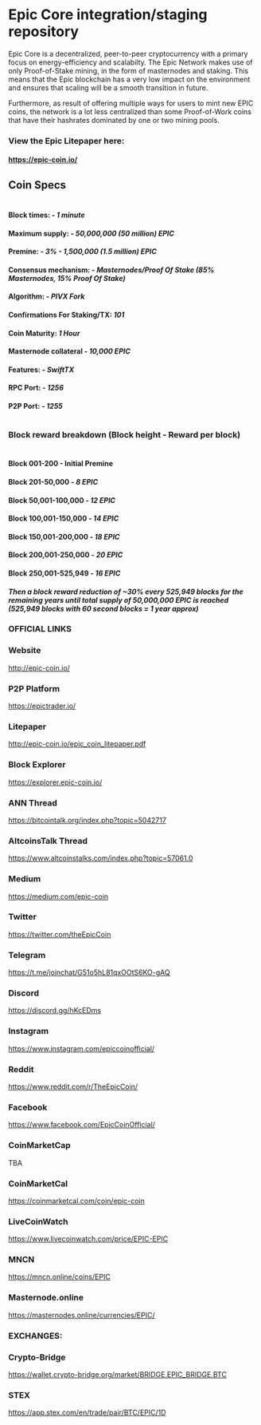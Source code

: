 # Epic Core integration/staging repository

Epic Core is a decentralized, peer-to-peer cryptocurrency with a primary focus on energy-efficiency and scalabilty. The Epic Network makes use of only Proof-of-Stake mining, in the form of masternodes and staking. This means that the Epic blockchain has a very low impact on the environment and ensures that scaling will be a smooth transition in future. 

Furthermore, as result of offering multiple ways for users to mint new EPIC coins, the network is a lot less centralized than some Proof-of-Work coins that have their hashrates dominated by one or two mining pools.

### View the Epic Litepaper here: 

#### https://epic-coin.io/

## Coin Specs

#

#### Block times: - *1 minute* 
#### Maximum supply: - *50,000,000 (50 million) EPIC*
#### Premine: - *3% - 1,500,000 (1.5 million) EPIC*
#### Consensus mechanism: - *Masternodes/Proof Of Stake (85% Masternodes, 15% Proof Of Stake)*
#### Algorithm: - *PIVX Fork* 
#### Confirmations For Staking/TX: *101*
#### Coin Maturity: *1 Hour*
#### Masternode collateral - *10,000 EPIC*  
#### Features: - *SwiftTX* 
#### RPC Port: - *1256* 
#### P2P Port: - *1255* 

#

### Block reward breakdown (Block height - Reward per block)
#
#### Block 001-200 - Initial Premine

#### Block 201-50,000	  -   *8 EPIC*

#### Block 50,001-100,000   -   *12 EPIC*

#### Block 100,001-150,000  -   *14 EPIC*

#### Block 150,001-200,000  -   *18 EPIC*

#### Block 200,001-250,000  -  *20 EPIC*

#### Block 250,001-525,949   -   *16 EPIC*

#### *Then a block reward reduction of ~30% every 525,949 blocks for the remaining years until total supply of 50,000,000 EPIC is reached (525,949 blocks with 60 second blocks = 1 year approx)*

### OFFICIAL LINKS


### Website
http://epic-coin.io/

### P2P Platform
https://epictrader.io/

### Litepaper
http://epic-coin.io/epic_coin_litepaper.pdf
 
### Block Explorer
https://explorer.epic-coin.io/

### ANN Thread 
https://bitcointalk.org/index.php?topic=5042717

### AltcoinsTalk Thread
https://www.altcoinstalks.com/index.php?topic=57061.0

### Medium
https://medium.com/epic-coin

### Twitter 
https://twitter.com/theEpicCoin

### Telegram
https://t.me/joinchat/G51o5hL81qxOOtS6KO-gAQ

### Discord 
https://discord.gg/hKcEDms

### Instagram
https://www.instagram.com/epiccoinofficial/

### Reddit
https://www.reddit.com/r/TheEpicCoin/

### Facebook
https://www.facebook.com/EpicCoinOfficial/

### CoinMarketCap
TBA

### CoinMarketCal
https://coinmarketcal.com/coin/epic-coin

### LiveCoinWatch
https://www.livecoinwatch.com/price/EPIC-EPIC

### MNCN
https://mncn.online/coins/EPIC

### Masternode.online
https://masternodes.online/currencies/EPIC/

### EXCHANGES:

### Crypto-Bridge
https://wallet.crypto-bridge.org/market/BRIDGE.EPIC_BRIDGE.BTC

### STEX
https://app.stex.com/en/trade/pair/BTC/EPIC/1D

